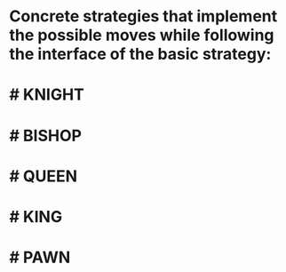 # 
# Concrete strategies that implement the possible moves while following the interface of the basic strategy:
# # KNIGHT
# # BISHOP
# # QUEEN
# # KING
# # PAWN